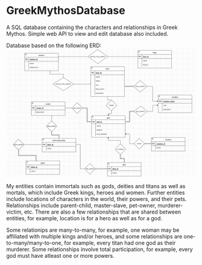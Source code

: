 # GreekMythosDatabase
A SQL database containing the characters and relationships in Greek Mythos. Simple web API to view and edit database also included.

Database based on the following ERD:
![alt text](https://github.com/haydersaad/GreekMythosDatabase/blob/main/erd.png)


My entities contain immortals such as gods, deities and titans as well as mortals, which include Greek kings, heroes and women.
Further entities include locations of characters in the world, their powers, and their pets.
Relationships include parent-child, master-slave, pet-owner, murderer-victim, etc. There are also a few relationships
that are shared between entities, for example, location is for a hero as well as for a god.

Some relationips are many-to-many, for example, one woman may be affiliated with multiple kings and/or heroes, and some
relationships are one-to-many/many-to-one, for example, every titan had one god as their murderer.
Some relationships involve total participation, for example, every god must have atleast one or more powers.
